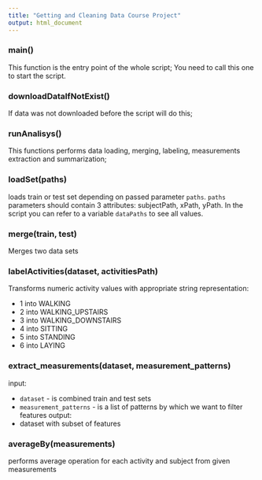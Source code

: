 ```yaml
---
title: "Getting and Cleaning Data Course Project"
output: html_document
---
```



### main()

This function is the entry point of the whole script;
You need to call this one to start the script.

### downloadDataIfNotExist()

If data was not downloaded before the script will do this;

### runAnalisys()

This functions performs data loading, merging, labeling, measurements extraction and summarization;

### loadSet(paths)

loads train or test set depending on passed parameter `paths`. `paths` parameters should contain 3 attributes: subjectPath, xPath, yPath.
In the script you can refer to a variable `dataPaths` to see all values.

### merge(train, test)

Merges two data sets

### labelActivities(dataset, activitiesPath)

Transforms numeric activity values with appropriate string representation:

- 1   into             WALKING
- 2   into    WALKING_UPSTAIRS
- 3   into  WALKING_DOWNSTAIRS
- 4   into             SITTING
- 5   into            STANDING
- 6   into              LAYING

### extract_measurements(dataset, measurement_patterns)

input:
 - `dataset` - is combined train and test sets
 - `measurement_patterns` - is a list of patterns by which we want to filter features
output:
 - dataset with subset of features
 
### averageBy(measurements)

performs average operation for each activity and subject from given measurements
